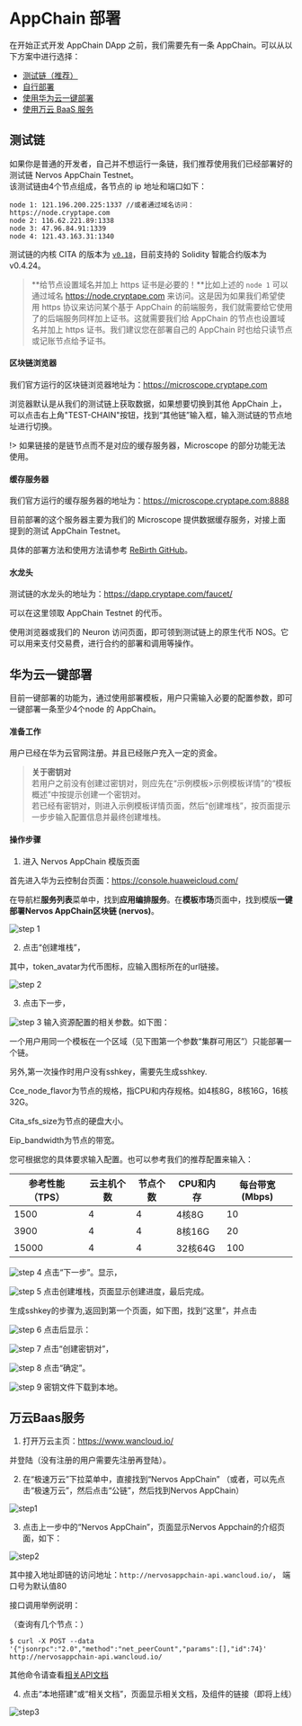 # AppChain 部署

在开始正式开发 AppChain DApp 之前，我们需要先有一条 AppChain。可以从以下方案中进行选择：

* [测试链（推荐）](#测试链)
* [自行部署](https://docs.nervos.org/cita/#/chain/getting_started?version=v0.20.2)
* [使用华为云一键部署](#华为云一键部署)
* [使用万云 BaaS 服务](#万云BaaS服务)

## 测试链

如果你是普通的开发者，自己并不想运行一条链，我们推荐使用我们已经部署好的测试链 Nervos AppChain Testnet。  
该测试链由4个节点组成，各节点的 ip 地址和端口如下：

    node 1: 121.196.200.225:1337 //或者通过域名访问： https://node.cryptape.com
    node 2: 116.62.221.89:1338  
    node 3: 47.96.84.91:1339  
    node 4: 121.43.163.31:1340  
    

测试链的内核 CITA 的版本为 [`v0.18`](https://github.com/cryptape/cita/releases/tag/v0.18)，目前支持的 Solidity 智能合约版本为 v0.4.24。

> **给节点设置域名并加上 https 证书是必要的！**比如上述的 `node 1` 可以通过域名 https://node.cryptape.com 来访问。这是因为如果我们希望使用 https 协议来访问某个基于 AppChain 的前端服务，我们就需要给它使用了的后端服务同样加上证书。这就需要我们给 AppChain 的节点也设置域名并加上 https 证书。我们建议您在部署自己的 AppChain 时也给只读节点或记账节点给予证书。

#### 区块链浏览器

我们官方运行的区块链浏览器地址为：https://microscope.cryptape.com

浏览器默认是从我们的测试链上获取数据，如果想要切换到其他 AppChain 上，可以点击右上角"TEST-CHAIN"按钮，找到“其他链”输入框，输入测试链的节点地址进行切换。

!> 如果链接的是链节点而不是对应的缓存服务器，Microscope 的部分功能无法使用。

#### 缓存服务器

我们官方运行的缓存服务器的地址为：https://microscope.cryptape.com:8888

目前部署的这个服务器主要为我们的 Microscope 提供数据缓存服务，对接上面提到的测试 AppChain Testnet。

具体的部署方法和使用方法请参考 [ReBirth GitHub](https://github.com/cryptape/re-birth)。

#### 水龙头

测试链的水龙头的地址为：https://dapp.cryptape.com/faucet/

可以在这里领取 AppChain Testnet 的代币。

使用浏览器或我们的 Neuron 访问页面，即可领到测试链上的原生代币 NOS。它可以用来支付交易费，进行合约的部署和调用等操作。

## 华为云一键部署

目前一键部署的功能为，通过使用部署模板，用户只需输入必要的配置参数，即可一键部署一条至少4个node 的 AppChain。

#### 准备工作

用户已经在华为云官网注册。并且已经账户充入一定的资金。

> **关于密钥对**  
> 若用户之前没有创建过密钥对，则应先在“示例模板>示例模板详情”的“模板概述”中按提示创建一个密钥对。  
> 若已经有密钥对，则进入示例模板详情页面，然后“创建堆栈”，按页面提示一步步输入配置信息并最终创建堆栈。

#### 操作步骤

1. 进入 Nervos AppChain 模版页面

首先进入华为云控制台页面：https://console.huaweicloud.com/

在导航栏**服务列表**菜单中，找到**应用编排服务**。在**模板市场**页面中，找到模版**一键部署Nervos AppChain区块链 (nervos)**。

![step 1](../../_media/huawei/image01.png)

2. 点击“创建堆栈”，

其中，token_avatar为代币图标，应输入图标所在的url链接。

![step 2](../../_media/huawei/image02.png)

3. 点击下一步，

![step 3](../../_media/huawei/image03.png) 输入资源配置的相关参数。如下图：

一个用户用同一个模板在一个区域（见下图第一个参数“集群可用区”）只能部署一个链。

另外,第一次操作时用户没有sshkey，需要先生成sshkey.

Cce_node_flavor为节点的规格，指CPU和内存规格。如4核8G，8核16G，16核32G。

Cita_sfs_size为节点的硬盘大小。

Eip_bandwidth为节点的带宽。

您可根据您的具体要求输入配置。也可以参考我们的推荐配置来输入：

| 参考性能（TPS） | 云主机个数 | 节点个数 | CPU和内存 | 每台带宽(Mbps) |
| --------- | ----- | ---- | ------ | ---------- |
| 1500      | 4     | 4    | 4核8G   | 10         |
| 3900      | 4     | 4    | 8核16G  | 20         |
| 15000     | 4     | 4    | 32核64G | 100        |

![step 4](../../_media/huawei/image04.png) 点击“下一步”。显示，

![step 5](../../_media/huawei/image05.png) 点击创建堆栈，页面显示创建进度，最后完成。

生成sshkey的步骤为,返回到第一个页面，如下图，找到“这里”，并点击

![step 6](../../_media/huawei/image06.png) 点击后显示：

![step 7](../../_media/huawei/image07.png) 点击“创建密钥对”，

![step 8](../../_media/huawei/image08.png) 点击“确定”。

![step 9](../../_media/huawei/image09.png) 密钥文件下载到本地。

## 万云Baas服务

1. 打开万云主页：https://www.wancloud.io/

并登陆（没有注册的用户需要先注册再登陆）。

2. 在“极速万云”下拉菜单中，直接找到“Nervos AppChain” （或者，可以先点击“极速万云”，然后点击“公链”，然后找到Nervos AppChain）

![step1](../../_media/wanyun/image01.png)

3. 点击上一步中的“Nervos AppChain”，页面显示Nervos Appchain的介绍页面，如下：

![step2](../../_media/wanyun/image02.png)

其中接入地址即链的访问地址：`http://nervosappchain-api.wancloud.io/`， 端口号为默认值80

接口调用举例说明：

（查询有几个节点：）

`$ curl -X POST --data '{"jsonrpc":"2.0","method":"net_peerCount","params":[],"id":74}' http://nervosappchain-api.wancloud.io/`

其他命令请查看[相关API文档](https://docs.nervos.org/cita/#/rpc_guide/rpc)

4. 点击“本地搭建”或“相关文档”，页面显示相关文档，及组件的链接（即将上线）

![step3](../../_media/wanyun/image03.png)